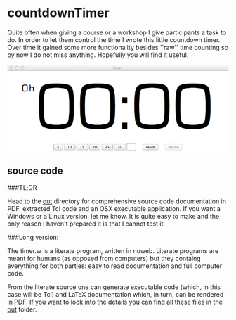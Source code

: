 countdownTimer
==============

Quite often when giving a course or a workshop I give participants a task to do. In order to let them control the time I wrote this little countdown timer. Over time it gained some more functionality besides ''raw'' time counting so by now I do not miss anything. Hopefully you will find it useful.

![](out/screenCap.png)

source code
-----------

###TL;DR

Head to the [out](./out) directory for comprehensive source code documentation in PDF, extracted Tcl code and an OSX executable application. If you want a Windows or a Linux version, let me know. It is quite easy to make and the only reason I haven't prepared it is that I cannot test it.

###Long version:

The timer.w is a literate program, written in nuweb. Literate programs are meant for humans (as opposed from computers) but they containg everything for both parties: easy to read documentation and full computer code.

From the literate source one can generate executable code (which, in this case will be Tcl) and LaTeX documentation which, in turn, can be rendered in PDF. If you want to look into the details you can find all these files in the [out](./out) folder.
